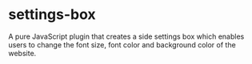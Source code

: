 # settings-box
A pure JavaScript plugin that creates a side settings box which enables users to change the font size, font color and background color of the website.
